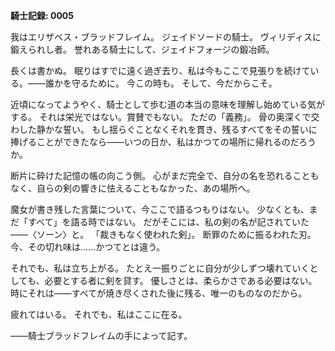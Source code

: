 <!-- title: エリザベスの日記：6日目 -->

**騎士記録: 0005**

我はエリザベス・ブラッドフレイム。
ジェイドソードの騎士。
ヴィリディスに鍛えられし者。
誉れある騎士にして、ジェイドフォージの鍛冶師。

長くは書かぬ。
眠りはすでに遠く過ぎ去り、私は今もここで見張りを続けている。――誰かを守るために。
今この時も。
そして、今だからこそ。

近頃になってようやく、騎士として歩む道の本当の意味を理解し始めている気がする。
それは栄光ではない。賞賛でもない。
ただの「義務」。
骨の奥深くで交わした静かな誓い。
もし揺らぐことなくそれを貫き、残るすべてをその誓いに捧げることができたなら――いつの日か、私はかつての場所に帰れるのだろうか。

断片に砕けた記憶の帳の向こう側。
心がまだ完全で、自分の名を恐れることもなく、自らの剣の響きに怯えることもなかった、あの場所へ。

魔女が書き残した言葉について、今ここで語るつもりはない。
少なくとも、まだ「すべて」を語る時ではない。
だがそこには、私の剣の名が記されていた――〈ソーン〉と。
「裁きもなく使われた剣」。
断罪のために振るわれた刃。
今、その切れ味は……かつてとは違う。

それでも、私は立ち上がる。
たとえ一振りごとに自分が少しずつ壊れていくとしても、必要とする者に剣を貸す。
優しさとは、柔らかさである必要はない。
時にそれは――すべてが焼き尽くされた後に残る、唯一のものなのだから。

疲れてはいる。
それでも、私はここに在る。

――騎士ブラッドフレイムの手によって記す。
